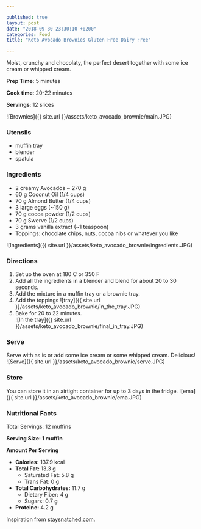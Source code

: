 ```yaml
---

published: true
layout: post
date: "2018-09-30 23:30:10 +0200"
categories: Food
title: "Keto Avocado Brownies Gluten Free Dairy Free"

---
```


Moist, crunchy and chocolaty, the perfect desert together with some ice cream or whipped cream.

**Prep Time**: 5 minutes

**Cook time**: 20-22 minutes 

**Servings**: 12 slices

![Brownies]({{ site.url }}/assets/keto_avocado_brownie/main.JPG)

### Utensils
- muffin tray
- blender
- spatula

### Ingredients
- 2 creamy Avocados ~ 270 g  
- 60 g Coconut Oil (1/4 cups)
- 70 g Almond Butter (1/4 cups)
- 3 large eggs (~150 g)
- 70 g cocoa powder (1/2 cups)
- 70 g Swerve (1/2 cups)
- 3 grams vanilla extract (~1 teaspoon)
- Toppings: chocolate chips, nuts, cocoa nibs or whatever you like

![Ingredients]({{ site.url }}/assets/keto_avocado_brownie/ingredients.JPG)

### Directions
1. Set up the oven at 180 C or 350 F
2. Add all the ingredients in a blender and blend for about 20 to 30 seconds.
3. Add the mixture in a muffin tray or a brownie tray.
4. Add the toppings
![tray]({{ site.url }}/assets/keto_avocado_brownie/in_the_tray.JPG)
5. Bake for 20 to 22 minutes.  
![In the tray]({{ site.url }}/assets/keto_avocado_brownie/final_in_tray.JPG)

### Serve
Serve with as is or add some ice cream or some whipped cream. Delicious!
![Serve]({{ site.url }}/assets/keto_avocado_brownie/serve.JPG)

### Store
You can store it in an airtight container for up to 3 days in the fridge.
![ema]({{ site.url }}/assets/keto_avocado_brownie/ema.JPG)
### Nutritional Facts
Total Servings: 12 muffins

**Serving Size: 1 muffin**

**Amount Per Serving**

- **Calories:**  137.9 kcal
- **Total Fat:** 13.3 g
  - Saturated Fat: 5.8 g
  - Trans Fat: 0 g
- **Total Carbohydrates:** 11.7 g
  - Dietary Fiber: 4 g
  - Sugars: 0.7 g
- **Proteine:** 4.2 g


Inspiration from [staysnatched.com](https://www.staysnatched.com/flourless-keto-avocado-chocolate-brownies-dairy-free-paleo-gluten-free/).
